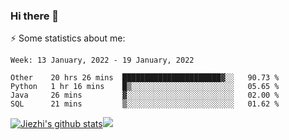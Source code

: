 ### Hi there 👋

⚡ Some statistics about me:


<!--START_SECTION:waka-->
```text
Week: 13 January, 2022 - 19 January, 2022

Other    20 hrs 26 mins  ██████████████████████▓░░   90.73 % 
Python   1 hr 16 mins    █▒░░░░░░░░░░░░░░░░░░░░░░░   05.65 % 
Java     26 mins         ▓░░░░░░░░░░░░░░░░░░░░░░░░   02.00 % 
SQL      21 mins         ▒░░░░░░░░░░░░░░░░░░░░░░░░   01.62 % 
```
<!--END_SECTION:waka-->





[![Jiezhi's github stats](https://github-readme-stats.vercel.app/api?username=Jiezhi&show_icons=true)](https://github.com/Jiezhi/github-readme-stats)[![](https://stats.justsong.cn/api/leetcode/?username=Jiezhi)](https://leetcode.com/Jiezhi/) 
<!--
[![Top Langs](https://github-readme-stats.vercel.app/api/top-langs/?username=Jiezhi&hide=javascript,html)](https://github.com/Jiezhi/github-readme-stats)

**Jiezhi/Jiezhi** is a ✨ _special_ ✨ repository because its `README.md` (this file) appears on your GitHub profile.

Here are some ideas to get you started:

- 🔭 I’m currently working on ...
- 🌱 I’m currently learning ...
- 👯 I’m looking to collaborate on ...
- 🤔 I’m looking for help with ...
- 💬 Ask me about ...
- 📫 How to reach me: ...
- 😄 Pronouns: ...
- ⚡ Fun fact: ...
-->

